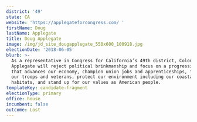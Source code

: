 ```yaml
---
district: '49'
state: CA
website: 'https://applegateforcongress.com/ '
firstName: Doug
lastName: Applegate
title: Doug Applegate
image: /img/jd_site_dougapplegate_550x600_100918.jpg
electionDate: '2018-06-05'
blurb: >-
  As a representative in Congress for California’s 49th district, Colonel Doug
  Applegate will reject political brinkmanship and focus on a progressive vision
  that advances our economy, champion union jobs and apprenticeships, fight for
  our troops and veterans, protect our environment including our coastal
  habitats, and stand up for our values as American people.
templateKey: candidate-fragment
electionType: primary
office: house
incumbent: false
outcome: Lost
---
```

